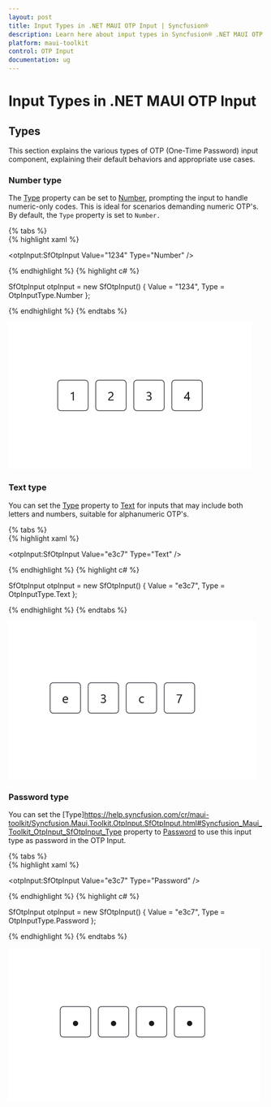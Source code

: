 ```yaml
---
layout: post
title: Input Types in .NET MAUI OTP Input | Syncfusion®
description: Learn here about input types in Syncfusion® .NET MAUI OTP Input (SfOtpInput) control in your cross-platform applications.
platform: maui-toolkit
control: OTP Input
documentation: ug
---
```


# Input Types in .NET MAUI OTP Input

## Types

This section explains the various types of OTP (One-Time Password) input component, explaining their default behaviors and appropriate use cases.

### Number type

The [Type](https://help.syncfusion.com/cr/maui-toolkit/Syncfusion.Maui.Toolkit.OtpInput.SfOtpInput.html#Syncfusion_Maui_Toolkit_OtpInput_SfOtpInput_Type) property can be set to [Number](https://help.syncfusion.com/cr/maui-toolkit/Syncfusion.Maui.Toolkit.OtpInput.OtpInputType.html#Syncfusion_Maui_Toolkit_OtpInput_OtpInputType_Number), prompting the input to handle numeric-only codes. This is ideal for scenarios demanding numeric OTP's. By default, the `Type` property is set to `Number.`

{% tabs %}	
{% highlight xaml %}

<otpInput:SfOtpInput Value="1234" Type="Number" />
	
{% endhighlight %}
{% highlight c# %}

SfOtpInput otpInput = new SfOtpInput()
{
    Value = "1234",
    Type = OtpInputType.Number
};

{% endhighlight %}
{% endtabs %}

![Number Image for OTP Input](images/number.png)

### Text type

You can set the [Type](https://help.syncfusion.com/cr/maui-toolkit/Syncfusion.Maui.Toolkit.OtpInput.SfOtpInput.html#Syncfusion_Maui_Toolkit_OtpInput_SfOtpInput_Type) property to [Text](https://help.syncfusion.com/cr/maui-toolkit/Syncfusion.Maui.Toolkit.OtpInput.OtpInputType.html#Syncfusion_Maui_Toolkit_OtpInput_OtpInputType_Text) for inputs that may include both letters and numbers, suitable for alphanumeric OTP's.

{% tabs %}	
{% highlight xaml %}

<otpInput:SfOtpInput Value="e3c7" Type="Text" />
	
{% endhighlight %}
{% highlight c# %}

SfOtpInput otpInput = new SfOtpInput()
{
    Value = "e3c7",
    Type = OtpInputType.Text
};

{% endhighlight %}
{% endtabs %}

![Text Image for OTP Input](images/text.png)

### Password type

You can set the [Type]https://help.syncfusion.com/cr/maui-toolkit/Syncfusion.Maui.Toolkit.OtpInput.SfOtpInput.html#Syncfusion_Maui_Toolkit_OtpInput_SfOtpInput_Type property to [Password](https://help.syncfusion.com/cr/maui-toolkit/Syncfusion.Maui.Toolkit.OtpInput.OtpInputType.html#Syncfusion_Maui_Toolkit_OtpInput_OtpInputType_Password) to use this input type as password in the OTP Input.

{% tabs %}	
{% highlight xaml %}

<otpInput:SfOtpInput Value="e3c7" Type="Password" />
	
{% endhighlight %}
{% highlight c# %}

SfOtpInput otpInput = new SfOtpInput()
{
    Value = "e3c7",
    Type = OtpInputType.Password
};

{% endhighlight %}
{% endtabs %}

![Password Image for OTP Input](images/password.png)